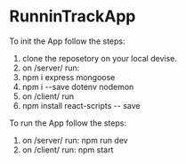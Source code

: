 # RunninTrackApp


To init the App follow the steps:
1. clone the reposetory on your local devise.
2. on /server/ run:
  1. npm i express mongoose
  2. npm i --save dotenv nodemon
3. on /client/ run
  1. npm install react-scripts -- save


To run the App follow the steps:
1. on /server/ run: npm run dev
2. on /client/ run: npm start

